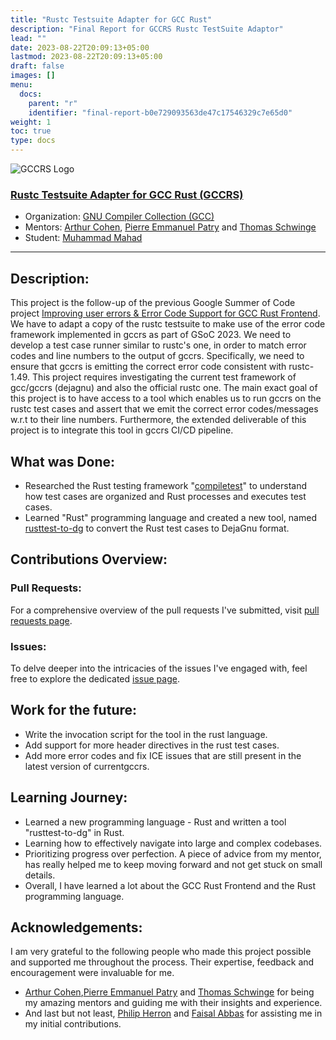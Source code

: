 ```yaml
---
title: "Rustc Testsuite Adapter for GCC Rust"
description: "Final Report for GCCRS Rustc TestSuite Adaptor"
lead: ""
date: 2023-08-22T20:09:13+05:00
lastmod: 2023-08-22T20:09:13+05:00
draft: false
images: []
menu:
  docs:
    parent: "r"
    identifier: "final-report-b0e729093563de47c17546329c7e65d0"
weight: 1
toc: true
type: docs
---
```


![GCCRS Logo](gccrs-logo.png)

### [Rustc Testsuite Adapter for GCC Rust (GCCRS)](https://summerofcode.withgoogle.com/programs/2024/projects/KVAetUOC)
- Organization: [GNU Compiler Collection (GCC)](https://gcc.gnu.org/)
- Mentors: [Arthur Cohen](https://github.com/cohenarthur/), [Pierre Emmanuel Patry](https://github.com/P-E-P/) and [Thomas Schwinge](https://github.com/tschwinge)
- Student: [Muhammad Mahad](https://github.com/mahadmuhammad)
---

## Description:

This project is the follow-up of the previous Google Summer of Code project [Improving user errors & Error Code Support for GCC Rust Frontend](https://summerofcode.withgoogle.com/archive/2023/projects/PZbjvfZl). We have to adapt a copy of the rustc testsuite to make use of the error code framework implemented in gccrs as part of GSoC 2023. We need to develop a test case runner similar to rustc's one, in order to match error codes and line numbers to the output of gccrs. Specifically, we need to ensure that gccrs is emitting the correct error code consistent with rustc-1.49. This project requires investigating the current test framework of gcc/gccrs (dejagnu) and also the official rustc one. 
The main exact goal of this project is to have access to a tool which enables us to run gccrs on the rustc test cases and assert that we emit the correct error codes/messages w.r.t to their line numbers. Furthermore, the extended deliverable of this project is to integrate this tool in gccrs CI/CD pipeline.

## What was Done:

- Researched the Rust testing framework "[compiletest](https://rustc-dev-guide.rust-lang.org/tests/compiletest.html)" to understand how test cases are organized and Rust processes and executes test cases.
- Learned "Rust" programming language and created a new tool, named [rusttest-to-dg](github.com/Rust-GCC/rusttest-to-dg) to convert the Rust test cases to DejaGnu format.

## Contributions Overview:
### Pull Requests:
For a comprehensive overview of the pull requests I've submitted, visit [pull requests page](./pulls.md).

### Issues:
To delve deeper into the intricacies of the issues I've engaged with, feel free to explore the dedicated [issue page](./issues.md).

## Work for the future:

- Write the invocation script for the tool in the rust language.
- Add support for more header directives in the rust test cases.
- Add more error codes and fix ICE issues that are still present in the latest version of currentgccrs.

## Learning Journey:

- Learned a new programming language - Rust and written a tool "rusttest-to-dg" in Rust.
- Learning how to effectively navigate into large and complex codebases.
- Prioritizing progress over perfection. A piece of advice from my mentor, has really helped me to keep moving forward and not get stuck on small details.
- Overall, I have learned a lot about the GCC Rust Frontend and the Rust programming language.

## Acknowledgements:

I am very grateful to the following people who made this project possible and supported me throughout the process. Their expertise, feedback and encouragement were invaluable for me. 
- [Arthur Cohen](https://github.com/cohenarthur/),[Pierre Emmanuel Patry](https://github.com/P-E-P/) and [Thomas Schwinge](https://github.com/tschwinge) for being my amazing mentors and guiding me with their insights and experience.
- And last but not least, [Philip Herron](https://github.com/philberty/) and [Faisal Abbas](https://github.com/abbasfaisal/) for assisting me in my initial contributions.